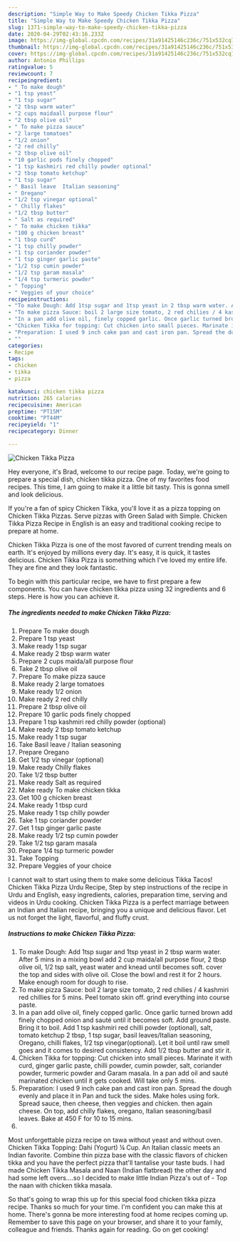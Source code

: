 ```yaml
---
description: "Simple Way to Make Speedy Chicken Tikka Pizza"
title: "Simple Way to Make Speedy Chicken Tikka Pizza"
slug: 1371-simple-way-to-make-speedy-chicken-tikka-pizza
date: 2020-04-29T02:43:16.233Z
image: https://img-global.cpcdn.com/recipes/31a91425146c236c/751x532cq70/chicken-tikka-pizza-recipe-main-photo.jpg
thumbnail: https://img-global.cpcdn.com/recipes/31a91425146c236c/751x532cq70/chicken-tikka-pizza-recipe-main-photo.jpg
cover: https://img-global.cpcdn.com/recipes/31a91425146c236c/751x532cq70/chicken-tikka-pizza-recipe-main-photo.jpg
author: Antonio Phillips
ratingvalue: 5
reviewcount: 7
recipeingredient:
- " To make dough"
- "1 tsp yeast"
- "1 tsp sugar"
- "2 tbsp warm water"
- "2 cups maidaall purpose flour"
- "2 tbsp olive oil"
- " To make pizza sauce"
- "2 large tomatoes"
- "1/2 onion"
- "2 red chilly"
- "2 tbsp olive oil"
- "10 garlic pods finely chopped"
- "1 tsp kashmiri red chilly powder optional"
- "2 tbsp tomato ketchup"
- "1 tsp sugar"
- " Basil leave  Italian seasoning"
- " Oregano"
- "1/2 tsp vinegar optional"
- " Chilly flakes"
- "1/2 tbsp butter"
- " Salt as required"
- " To make chicken tikka"
- "100 g chicken breast"
- "1 tbsp curd"
- "1 tsp chilly powder"
- "1 tsp coriander powder"
- "1 tsp ginger garlic paste"
- "1/2 tsp cumin powder"
- "1/2 tsp garam masala"
- "1/4 tsp turmeric powder"
- " Topping"
- " Veggies of your choice"
recipeinstructions:
- "To make Dough: Add 1tsp sugar and 1tsp yeast in 2 tbsp warm water. After 5 mins in a mixing bowl add 2 cup maida/all purpose flour, 2 tbsp olive oil, 1/2 tsp salt, yeast water and knead until becomes soft. cover the top and sides with olive oil. Close the bowl and rest it for 2 hours. Make enough room for dough to rise."
- "To make pizza Sauce: boil 2 large size tomato, 2 red chilies / 4 kashmiri red chillies for 5 mins. Peel tomato skin off. grind everything into course paste."
- "In a pan add olive oil, finely copped garlic. Once garlic turned brown add finely chopped onion and sauté until it becomes soft. Add ground paste. Bring it to boil. Add 1 tsp kashmiri red chilli powder (optional), salt, tomato ketchup 2 tbsp, 1 tsp sugar, basil leaves/Italian seasoning, Oregano, chilli flakes, 1/2 tsp vinegar(optional). Let it boil until raw smell goes and it comes to desired consistency. Add 1/2 tbsp butter and stir it."
- "Chicken Tikka for topping: Cut chicken into small pieces. Marinate it with curd, ginger garlic paste, chilli powder, cumin powder, salt, coriander powder, turmeric powder and Garam masala. In a pan add oil and sauté marinated chicken until it gets cooked. Will take only 5 mins."
- "Preparation: I used 9 inch cake pan and cast iron pan. Spread the dough evenly and place it in Pan and tuck the sides. Make holes using fork. Spread sauce, then cheese, then veggies and chicken. then again cheese. On top, add chilly flakes, oregano, Italian seasoning/basil leaves. Bake at 450 F for 10 to 15 mins."
- ""
categories:
- Recipe
tags:
- chicken
- tikka
- pizza

katakunci: chicken tikka pizza 
nutrition: 265 calories
recipecuisine: American
preptime: "PT15M"
cooktime: "PT44M"
recipeyield: "1"
recipecategory: Dinner

---
```



![Chicken Tikka Pizza](https://img-global.cpcdn.com/recipes/31a91425146c236c/751x532cq70/chicken-tikka-pizza-recipe-main-photo.jpg)

Hey everyone, it's Brad, welcome to our recipe page. Today, we're going to prepare a special dish, chicken tikka pizza. One of my favorites food recipes. This time, I am going to make it a little bit tasty. This is gonna smell and look delicious.

If you&#39;re a fan of spicy Chicken Tikka, you&#39;ll love it as a pizza topping on Chicken Tikka Pizzas. Serve pizzas with Green Salad with Simple. Chicken Tikka Pizza Recipe in English is an easy and traditional cooking recipe to prepare at home.

Chicken Tikka Pizza is one of the most favored of current trending meals on earth. It's enjoyed by millions every day. It's easy, it is quick, it tastes delicious. Chicken Tikka Pizza is something which I've loved my entire life. They are fine and they look fantastic.


To begin with this particular recipe, we have to first prepare a few components. You can have chicken tikka pizza using 32 ingredients and 6 steps. Here is how you can achieve it.

<!--inarticleads1-->

##### The ingredients needed to make Chicken Tikka Pizza:

1. Prepare  To make dough
1. Prepare 1 tsp yeast
1. Make ready 1 tsp sugar
1. Make ready 2 tbsp warm water
1. Prepare 2 cups maida/all purpose flour
1. Take 2 tbsp olive oil
1. Prepare  To make pizza sauce
1. Make ready 2 large tomatoes
1. Make ready 1/2 onion
1. Make ready 2 red chilly
1. Prepare 2 tbsp olive oil
1. Prepare 10 garlic pods finely chopped
1. Prepare 1 tsp kashmiri red chilly powder (optional)
1. Make ready 2 tbsp tomato ketchup
1. Make ready 1 tsp sugar
1. Take  Basil leave / Italian seasoning
1. Prepare  Oregano
1. Get 1/2 tsp vinegar (optional)
1. Make ready  Chilly flakes
1. Take 1/2 tbsp butter
1. Make ready  Salt as required
1. Make ready  To make chicken tikka
1. Get 100 g chicken breast
1. Make ready 1 tbsp curd
1. Make ready 1 tsp chilly powder
1. Take 1 tsp coriander powder
1. Get 1 tsp ginger garlic paste
1. Make ready 1/2 tsp cumin powder
1. Take 1/2 tsp garam masala
1. Prepare 1/4 tsp turmeric powder
1. Take  Topping
1. Prepare  Veggies of your choice


I cannot wait to start using them to make some delicious Tikka Tacos! Chicken Tikka Pizza Urdu Recipe, Step by step instructions of the recipe in Urdu and English, easy ingredients, calories, preparation time, serving and videos in Urdu cooking. Chicken Tikka Pizza is a perfect marriage between an Indian and Italian recipe, bringing you a unique and delicious flavor. Let us not forget the light, flavorful, and fluffy crust. 

<!--inarticleads2-->

##### Instructions to make Chicken Tikka Pizza:

1. To make Dough: Add 1tsp sugar and 1tsp yeast in 2 tbsp warm water. After 5 mins in a mixing bowl add 2 cup maida/all purpose flour, 2 tbsp olive oil, 1/2 tsp salt, yeast water and knead until becomes soft. cover the top and sides with olive oil. Close the bowl and rest it for 2 hours. Make enough room for dough to rise.
1. To make pizza Sauce: boil 2 large size tomato, 2 red chilies / 4 kashmiri red chillies for 5 mins. Peel tomato skin off. grind everything into course paste.
1. In a pan add olive oil, finely copped garlic. Once garlic turned brown add finely chopped onion and sauté until it becomes soft. Add ground paste. Bring it to boil. Add 1 tsp kashmiri red chilli powder (optional), salt, tomato ketchup 2 tbsp, 1 tsp sugar, basil leaves/Italian seasoning, Oregano, chilli flakes, 1/2 tsp vinegar(optional). Let it boil until raw smell goes and it comes to desired consistency. Add 1/2 tbsp butter and stir it.
1. Chicken Tikka for topping: Cut chicken into small pieces. Marinate it with curd, ginger garlic paste, chilli powder, cumin powder, salt, coriander powder, turmeric powder and Garam masala. In a pan add oil and sauté marinated chicken until it gets cooked. Will take only 5 mins.
1. Preparation: I used 9 inch cake pan and cast iron pan. Spread the dough evenly and place it in Pan and tuck the sides. Make holes using fork. Spread sauce, then cheese, then veggies and chicken. then again cheese. On top, add chilly flakes, oregano, Italian seasoning/basil leaves. Bake at 450 F for 10 to 15 mins.
1. 


Most unforgettable pizza recipe on tawa without yeast and without oven. Chicken Tikka Topping: Dahi (Yogurt) ¼ Cup. An Italian classic meets an Indian favorite. Combine thin pizza base with the classic flavors of chicken tikka and you have the perfect pizza that&#39;ll tantalise your taste buds. I had made Chicken Tikka Masala and Naan (Indian flatbread) the other day and had some left overs….so I decided to make little Indian Pizza&#39;s out of - Top the naan with chicken tikka masala. 

So that's going to wrap this up for this special food chicken tikka pizza recipe. Thanks so much for your time. I'm confident you can make this at home. There's gonna be more interesting food at home recipes coming up. Remember to save this page on your browser, and share it to your family, colleague and friends. Thanks again for reading. Go on get cooking!
